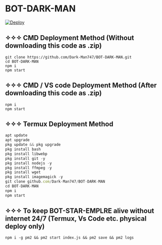 # BOT-DARK-MAN

[![Deploy](https://www.herokucdn.com/deploy/button.svg)](https://heroku.com/deploy?template=https://github.com/Dark-Man747/BOT-DARK-MAN)

## ✧✧✧ CMD Deployment Method (Without downloading this code as .zip)
```
git clone https://github.com/Dark-Man747/BOT-DARK-MAN.git
cd BOT-DARK-MAN
npm i
npm start
```


## ✧✧✧ CMD  / VS code Deployment Method (After downloading this code as .zip)
```
npm i
npm start
```


## ✧✧✧ Termux Deployment Method
```js
apt update
apt upgrade
pkg update && pkg upgrade
pkg install bash
pkg install libwebp
pkg install git -y
pkg install nodejs -y 
pkg install ffmpeg -y 
pkg install wget
pkg install imagemagick -y
git clone github.com/Dark-Man747/BOT-DARK-MAN
cd BOT-DARK-MAN
npm i
npm start
```


## ✧✧✧ To keep BOT-STAR-EMPLRE alive without internet 24/7 (Termux, Vs Code etc. physical deploy only)
```
npm i -g pm2 && pm2 start index.js && pm2 save && pm2 logs
```
